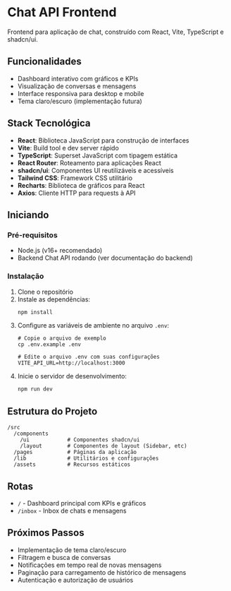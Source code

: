 # Chat API Frontend

Frontend para aplicação de chat, construído com React, Vite, TypeScript e shadcn/ui.

## Funcionalidades

- Dashboard interativo com gráficos e KPIs
- Visualização de conversas e mensagens
- Interface responsiva para desktop e mobile
- Tema claro/escuro (implementação futura)

## Stack Tecnológica

- **React**: Biblioteca JavaScript para construção de interfaces
- **Vite**: Build tool e dev server rápido
- **TypeScript**: Superset JavaScript com tipagem estática
- **React Router**: Roteamento para aplicações React
- **shadcn/ui**: Componentes UI reutilizáveis e acessíveis
- **Tailwind CSS**: Framework CSS utilitário
- **Recharts**: Biblioteca de gráficos para React
- **Axios**: Cliente HTTP para requests à API

## Iniciando

### Pré-requisitos

- Node.js (v16+ recomendado)
- Backend Chat API rodando (ver documentação do backend)

### Instalação

1. Clone o repositório
2. Instale as dependências:
   ```bash
   npm install
   ```
3. Configure as variáveis de ambiente no arquivo `.env`:
   ```
   # Copie o arquivo de exemplo
   cp .env.example .env
   
   # Edite o arquivo .env com suas configurações
   VITE_API_URL=http://localhost:3000
   ```
4. Inicie o servidor de desenvolvimento:
   ```bash
   npm run dev
   ```

## Estrutura do Projeto

```
/src
  /components
    /ui            # Componentes shadcn/ui
    /layout        # Componentes de layout (Sidebar, etc)
  /pages           # Páginas da aplicação
  /lib             # Utilitários e configurações
  /assets          # Recursos estáticos
```

## Rotas

- `/` - Dashboard principal com KPIs e gráficos
- `/inbox` - Inbox de chats e mensagens

## Próximos Passos

- Implementação de tema claro/escuro
- Filtragem e busca de conversas
- Notificações em tempo real de novas mensagens
- Paginação para carregamento de histórico de mensagens
- Autenticação e autorização de usuários
